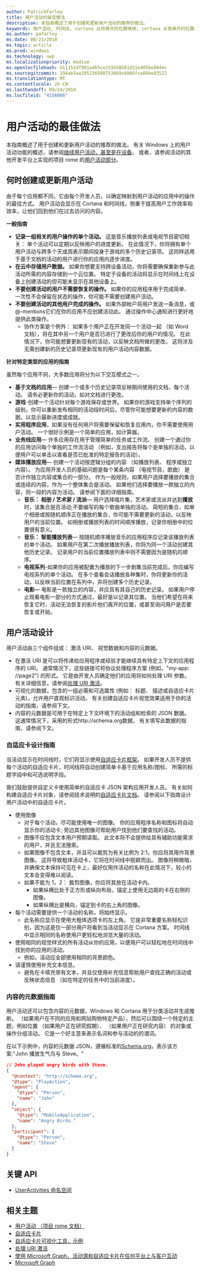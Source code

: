 ```yaml
---
author: PatrickFarley
title: 用户活动的最佳做法
description: 本指南概述了用于创建和更新用户活动的推荐的做法。
keywords: 用户活动, 时间线, cortana 从你离开的位置继续, cortana 从我离开的位置继续, project rome
ms.author: pafarley
ms.date: 08/23/2018
ms.topic: article
ms.prod: windows
ms.technology: uwp
ms.localizationpriority: medium
ms.openlocfilehash: b11151df981a4b5ce233458581d21e405be9844c
ms.sourcegitcommit: 194ab5aa395226580753869c6b66fce88be83522
ms.translationtype: MT
ms.contentlocale: zh-CN
ms.lasthandoff: 09/24/2018
ms.locfileid: "4156066"
---
```

# <a name="user-activities-best-practices"></a>用户活动的最佳做法

本指南概述了用于创建和更新用户活动的推荐的做法。 有关 Windows 上的用户活动功能的概述，请参阅[继续用户活动，甚至是在设备](https://docs.microsoft.com/windows/uwp/launch-resume/useractivities)。 或者，请参阅活动的其他开发平台上实现的项目 rome 的[用户活动部分](https://docs.microsoft.com/windows/project-rome/user-activities/)。

## <a name="when-to-create-or-update-user-activities"></a>何时创建或更新用户活动

由于每个应用都不同，它由每个开发人员，以确定映射到用户活动的应用中的操作的最佳方式。 用户活动会显示在 Cortana 和时间线，侧重于提高用户工作效率和效率，让他们回到他们在过去访问的内容。

**一般指南**

* **记录一组相关的用户操作的单个活动。** 这是音乐播放列表或电视节目密切相关： 单个活动可以定期以反映用户的进度更新。 在此情况下，你将拥有单个用户活动与跨多个天或周表示期间投身于游戏的多个历史记录项。 这同样适用于基于文档的活动的用户进行你的应用内逐步进度。
* **在云中存储用户数据。** 如果你想要支持跨设备活动，你将需要确保重新参与此活动所需的内容存储到一个云位置。 特定于设备的活动将显示在时间线上在设备上创建活动的但可能未显示在其他设备上。
* **不要创建活动的用户不需要恢复的操作。** 如果你的应用程序用于完成简单、 一次性不会保留在状态的操作，你可能不需要创建用户活动。
* **不要创建活动的其他用户完成的操作。** 如果外部帐户将用户发送一条消息，或@-mentions它们在你的应用不应创建活动此。 通过操作中心通知进行更好地提供此类操作。
  * 协作方案是个例外： 如果多个用户正在开发同一个活动一起 （如 Word 文档），将在其中另一个用户是否已进行了更改后你的用户的情况。 在此情况下，你可能想要更新现有的活动，以反映文档所做的更改。 这将涉及无需创建新的历史记录项更新现有的用户活动内容数据。

**针对特定类型的应用的指南**

虽然每个应用不同，大多数应用将分为以下交互模式之一。
* **基于文档的应用**— 创建一个或多个历史记录项反映期间使用的文档，每个活动。 请务必更新你的活动，如对文档进行更改。
* **游戏**-创建一个活动针对每个游戏保存或世界。 如果你的游戏支持单个序列的级别，你可以重新发布相同的活动段时间后，尽管你可能想要更新的内容的数据，以显示最新进度或成就。
* **实用程序应用**，如果没有任何用户将需要保留和恢复应用内，你不需要使用用户活动。 一个很好示例是一个简单的应用，如计算器。
* **业务线应用**— 许多应用存在用于管理简单的任务或工作流。 创建一个通过你的应用访问每个单独的工作流活动 （例如，支出报告将每个是单独的活动，以便用户可以单击以查看是否已批准的特定报告的活动）。
* **媒体播放应用**— 创建一个活动按逻辑分组的内容 （如播放列表、 程序或独立内容）。 为应用开发人员的基础问题是每个某条内容 （电视节目，歌曲） 是否计作独立内容或集合的一部分。 作为一般规则，如果用户选择要播放的集合或连续的内容，作为一个整体集合是活动。 如果他们选择要播放一款独立的内容，则一段的内容为活动。 请参阅下面的详细指南。
  * **音乐： 相册 / 艺术家 / 流派**— 用户选择唱片集，艺术家或流派并达到**播放**时，该集合是否活动;不要编写的每个歌曲单独的活动。 简短的集合，如单个相册或按随机顺序正在播放的集合，你可能不需要更新的活动，以反映用户的当前位置。 如相册或播放列表的时间顺序播放，记录你相册中的位置很有意义。
  * **音乐： 智能播放列表**— 按随机顺序播放音乐的应用程序应记录该播放列表的单个活动。 如果用户在第二次播放播放列表，你将为同一个活动创建其他历史记录。 记录用户的当前位置播放列表中则不需要因为是随机的顺序。
  * **电视系列**-如果你的应用被配置为播放的下一步剧集当前完成后，你应编写电视系列的单个活动。 在多个查看会话播放各种集时，你将更新你的活动，以反映当前位置在系列中，并将创建多个历史记录。
  * **电影**— 电影是一款独立的内容，并应具有其自己的历史记录。 如果用户停止观看电影一部分的方式通过，最好是以记录其位置。 当他们希望在将来恢复它时，活动无法恢复的影片他们离开的位置，或甚至询问用户是否要恢复或开始。

## <a name="user-activity-design"></a>用户活动设计

用户活动由三个组件组成： 激活 URI、 视觉数据和内容的元数据。
* 在激活 URI 是可以将传递给应用程序或经验才能继续具有特定上下文的应用程序的 URI。 通常情况下，这些链接可将协议处理程序方案 (例如，"my-app: //page2") 的形式。 它是由开发人员确定他们的应用将如何处理 URI 参数。 有关详细信息，请参阅[处理 URI 激活](https://docs.microsoft.com/windows/uwp/launch-resume/handle-uri-activation)。
* 可视化的数据，包含的一组必需和可选属性 (例如： 标题、 描述或自适应卡片元素)，允许用户直观标识活动。 有关创建自适应卡片视觉效果适用于你的活动的指南，请参阅下文。
* 内容的元数据是可用于在特定上下文环境下的活动组和检索的 JSON 数据。 这通常情况下，采用的形式http://schema.org数据。 有关填写此数据的指南，请参阅下文。

### <a name="adaptive-card-design-guidelines"></a>自适应卡设计指南

当活动显示在时间线时，它们将显示使用[自适应卡片框架](https://docs.microsoft.com/adaptive-cards/)。 如果开发人员不提供每个活动的自适应卡片，时间线将自动创建简单卡基于应用名称/图标、 所需的标题字段中和可选说明字段。 

我们鼓励提供自定义卡使用简单的自适应卡 JSON 架构应用开发人员。 有关如何构建自适应卡片对象，请参阅技术说明的[自适应卡片文档](https://docs.microsoft.com/adaptive-cards/authoring-cards/getting-started)。 请参阅以下指南设计用户活动中的自适应卡片。
* 使用图像
  * 对于每个活动，尽可能使用唯一的图像。 你的应用程序名称和图标将自动显示你的活动卡; 旁边其他图像可帮助用户找到他们要查找的活动。
  * 图像不应包含文本用户预期读取。 此文本将不会提供给具有辅助功能需求的用户，并且无法搜索。
  * 如果图像不包含文本，并且可以裁剪为有关比例为 2:1，你应将其用作背景图像。 这将导致粗体活动卡，它将在时间线中脱颖而出。 图像将稍微暗，并确保文本保持可见在卡上，最好仅用作活动的名称在此情况下，较小的文本会变得难以阅读。
  * 如果不能为 1，2： 裁剪图像，你应将其放在活动卡内。  
    * 如果纵横比处于正方形或纵向布局，锚定上使用无边距的卡在右侧的图像。
    * 如果纵横比是横向，锚定到卡的右上角的图像。
* 每个活动需要提供一个活动的名称，将始终显示。
  * 此名称应显示在使用大粗体选项卡的左上角。 它是非常重要名称轻松识别，因为这是仅一部分用户将看到当活动显示在 Cortana 方案。 时间线中显示相同的名称使用户更轻松地浏览大量的活动。
* 使用相同的视觉样式的所有活动从你的应用，以便用户可以轻松地在时间线中找到你的应用的活动。
  * 例如，活动应全部使用相同的背景颜色。
* 请谨慎使用补充文本信息。 
  * 避免在卡填充带有文本，并且仅使用补充信息帮助用户查找正确的活动或反映状态信息 （如在特定的任务中的当前进度）。

### <a name="content-metadata-guidelines"></a>内容的元数据指南

用户活动还可以包含内容的元数据，Windows 和 Cortana 用于分类活动并生成推断。 （如果用户在不同的应用和网站购物特定产品），然后可以围绕一个特定的主题，例如位置 （如果用户正在研究假期）、 （如果用户正在研究内容） 的对象或操作分组活动。 它是一个好主意来表示名词和参与活动的的谓词。 

在以下示例中，内容的元数据 JSON，遵循标准的[Schema.org](https://schema.org/)，表示该方案:"John 播放生气鸟与 Steve。"

```json
// John played angry birds with Steve.
{
  "@context": "http://schema.org",
  "@type": "PlayAction",
  "agent": {
    "@type": "Person",
    "name": "John"
  },
  "object": {
    "@type": "MobileApplication",
    "name": "Angry Birds."
  },
  "participant": {
    "@type": "Person",
    "name": "Steve"
  }
}
```

## <a name="key-apis"></a>关键 API

* [UserActivities 命名空间](https://docs.microsoft.com/uwp/api/windows.applicationmodel.useractivities)

## <a name="related-topics"></a>相关主题

* [用户活动 （项目 rome 文档）](https://docs.microsoft.com/windows/project-rome/user-activities/)
* [自适应卡片](https://docs.microsoft.com/adaptive-cards/)
* [自适应卡片可视化工具，示例](http://adaptivecards.io/)
* [处理 URI 激活](https://docs.microsoft.com/windows/uwp/launch-resume/handle-uri-activation)
* [使用 Microsoft Graph、活动源和自适应卡片在任何平台上与客户互动](https://channel9.msdn.com/Events/Connect/2017/B111)
* [Microsoft Graph](https://developer.microsoft.com/graph/)
